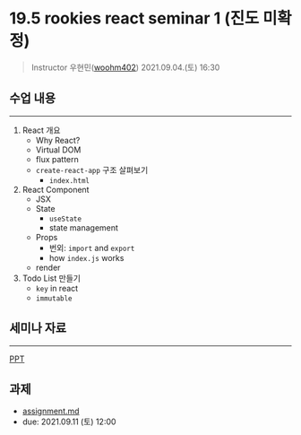 19.5 rookies react seminar 1 (진도 미확정)
================================

> Instructor 우현민([woohm402](https://github.com/woohm402))
> 2021.09.04.(토) 16:30

## 수업 내용

------------------
1. React 개요
    - Why React?
    - Virtual DOM
    - flux pattern
    - `create-react-app` 구조 살펴보기
      - `index.html`
1. React Component
    - JSX
    - State
      - `useState`
      - state management
    - Props
      - 번외: `import` and `export`
      - how `index.js` works
    - render
1. Todo List 만들기
    - `key` in react
    - `immutable`

## 세미나 자료

------------------
[PPT](https://docs.google.com/presentation/d/1hZbGqQFWWNJ3axvaRnQE24keNCmOWMz_u_iXZWG_3yQ/edit?usp=sharing)

## 과제
- [assignment.md](assignment.md)
- due: 2021.09.11 (토) 12:00
